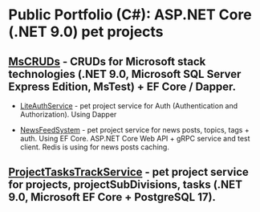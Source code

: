 # Public Portfolio (C#): ASP.NET Core (.NET 9.0) pet projects

## [MsCRUDs](MsCRUDs) - CRUDs for Microsoft stack technologies (.NET 9.0, Microsoft SQL Server Express Edition, MsTest) + EF Core / Dapper.

- [LiteAuthService](MsCRUDs/LiteAuthService) - pet project service for Auth (Authentication and Authorization). Using Dapper

- [NewsFeedSystem](MsCRUDs/NewsFeedSystem) - pet project service for news posts, topics, tags + auth. Using EF Core. ASP.NET Core Web API + gRPC service and test client.
Redis is using for news posts caching.

## [ProjectTasksTrackService](ProjectTasksTrackService) - pet project service for projects, projectSubDivisions, tasks (.NET 9.0, Microsoft EF Core + PostgreSQL 17).
